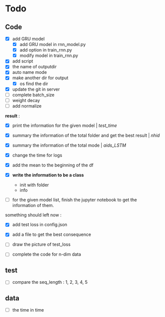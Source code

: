 # Todo
## Code
- [x] add GRU model
    - [x] add GRU model in rnn_model.py
    - [x] add option in train_rnn.py
    - [x] modify model in train_rnn.py
- [x] add script
- [x] the name of  outputdir
- [x] auto name mode
- [x] make another dir for output
    - [x] os find the dir
- [x] update the git in server
- [ ] complete batch_size
- [ ] weight decay
- [ ] add normalize

**result** : 
- [x] print the information for the given model | *test_time* 
- [x] summary the information of the total folder and get the best result | *nhid*
- [x] summary the information of the total mode | *aids_LSTM*
- [x] change the time for logs
- [x] add the mean to the beginning of the df
- [x] **write the information to be a class**
    - init with folder
    - info
- [ ] for the given model list, finish the jupyter notebook to get the information of them.


something should left now : 
- [x] add test loss in config.json
- [x] add a file to get the best consequence
- [ ] draw the picture of test_loss
- [ ] complete the code for n-dim data


## test
- [ ] compare the seq_length : 1, 2, 3, 4, 5

## data 
- [ ] the time in time